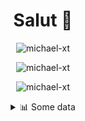 <h1 align="center">Salut 👋</h1>

<p align="center"> <img src="https://komarev.com/ghpvc/?username=michael-xt" alt="michael-xt" /> 
</p>

<p align="center"><img align="center" src="https://github-readme-stats.vercel.app/api/top-langs/?username=michael-xt&layout=compact&theme=dark&show_icons=true" alt="michael-xt" /></p>
<p align="center"><img align="center" src="https://github-readme-stats.vercel.app/api?username=michael-xt&show_icons=true&theme=dark&show_icons=true" alt="michael-xt" /></p>

<details align="center"><summary>📊 Some data</summary>
<p>

<!--START_SECTION:waka-->
**🐱 My GitHub Data** 

> 🏆 263 Contributions in the Year 2021
 > 
> 📦 16.4 MB Used in GitHub's Storage 
 > 
> 🚫 Not Opted to Hire
 > 
> 📜 7 Public Repositories 
 > 
> 🔑 33 Private Repositories  
 > 
**I'm an Early 🐤** 

```text
🌞 Morning    130 commits    ████████░░░░░░░░░░░░░░░░░   31.55% 
🌆 Daytime    108 commits    ██████░░░░░░░░░░░░░░░░░░░   26.21% 
🌃 Evening    168 commits    ██████████░░░░░░░░░░░░░░░   40.78% 
🌙 Night      6 commits      ░░░░░░░░░░░░░░░░░░░░░░░░░   1.46%

```
📅 **I'm Most Productive on Thursday** 

```text
Monday       36 commits     ██░░░░░░░░░░░░░░░░░░░░░░░   8.74% 
Tuesday      59 commits     ███░░░░░░░░░░░░░░░░░░░░░░   14.32% 
Wednesday    85 commits     █████░░░░░░░░░░░░░░░░░░░░   20.63% 
Thursday     88 commits     █████░░░░░░░░░░░░░░░░░░░░   21.36% 
Friday       58 commits     ███░░░░░░░░░░░░░░░░░░░░░░   14.08% 
Saturday     51 commits     ███░░░░░░░░░░░░░░░░░░░░░░   12.38% 
Sunday       35 commits     ██░░░░░░░░░░░░░░░░░░░░░░░   8.5%

```


📊 **This Week I Spent My Time On** 

```text
🔥 Editors: 
VS Code                  1 hr 21 mins        █████████████████████████   100.0%

💻 Operating System: 
Windows                  1 hr 21 mins        █████████████████████████   100.0%

```

**I Mostly Code in JavaScript** 

```text
JavaScript               11 repos            ███████░░░░░░░░░░░░░░░░░░   31.43% 
Java                     8 repos             █████░░░░░░░░░░░░░░░░░░░░   22.86% 
Vue                      4 repos             ██░░░░░░░░░░░░░░░░░░░░░░░   11.43% 
Lua                      3 repos             ██░░░░░░░░░░░░░░░░░░░░░░░   8.57% 
C#                       3 repos             ██░░░░░░░░░░░░░░░░░░░░░░░   8.57%

```



 Last Updated on 29/12/2021
<!--END_SECTION:waka-->
</p>
